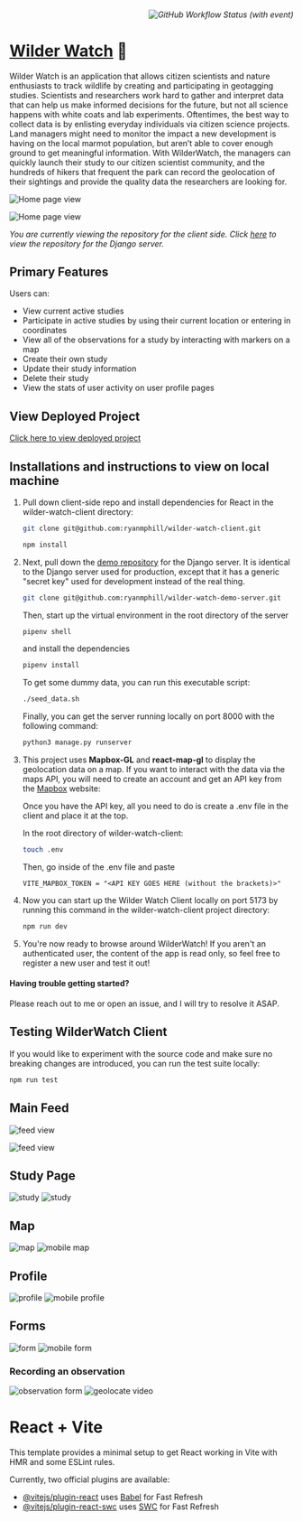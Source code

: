 ###### <p align="right">![GitHub Workflow Status (with event)](https://img.shields.io/github/actions/workflow/status/ryanmphill/wilder-watch-client/build_test.yml?label=Tests) </p>


# [Wilder Watch](https://wilderwatch-jekt4.ondigitalocean.app/) 🔗

Wilder Watch is an application that allows citizen scientists and nature enthusiasts to track wildlife by creating and participating in geotagging studies. Scientists and researchers work hard to gather and interpret data that can help us make informed decisions for the future, but not all science happens with white coats and lab experiments. Oftentimes, the best way to collect data is by enlisting everyday individuals via citizen science projects. Land managers might need to monitor the impact a new development is having on the local marmot population, but aren’t able to cover enough ground to get meaningful information. With WilderWatch, the managers can quickly launch their study to our citizen scientist community, and the hundreds of hikers that frequent the park can record the geolocation of their sightings and provide the quality data the researchers are looking for.

![Home page view](public/screenshots/intro.png)

![Home page view](public/screenshots/intro_mobile.png)

_You are currently viewing the repository for the client side. Click [here](https://github.com/ryanmphill/wilder-watch-server) to view the repository for the Django server._
## Primary Features
Users can:
 - View current active studies
 - Participate in active studies by using their current location or entering in coordinates
 - View all of the observations for a study by interacting with markers on a map
 - Create their own study
 - Update their study information
 - Delete their study
 - View the stats of user activity on user profile pages

 ## View Deployed Project
[Click here to view deployed project](https://wilderwatch-jekt4.ondigitalocean.app/)

 ## Installations and instructions to view on local machine

1.  Pull down client-side repo and install dependencies for React in the wilder-watch-client directory:

    ```bash
    git clone git@github.com:ryanmphill/wilder-watch-client.git
    ```

    ```bash
    npm install
    ```

2.  Next, pull down the [demo repository](https://github.com/ryanmphill/wilder-watch-demo-server) for the Django server. It is identical to the Django server used for production, except that it has a generic "secret key" used for development instead of the real thing.

    ```bash
    git clone git@github.com:ryanmphill/wilder-watch-demo-server.git
    ```
    Then, start up the virtual environment in the root directory of the server

    ```bash
    pipenv shell
    ```

    and install the dependencies

    ```bash
    pipenv install
    ``` 

    To get some dummy data, you can run this executable script:

    ```bash
    ./seed_data.sh
    ```

    Finally, you can get the server running locally on port 8000 with the following command:

    ```bash
    python3 manage.py runserver
    ```

3.  This project uses **Mapbox-GL** and **react-map-gl** to display the geolocation data on a map. If you want to interact with the data via the maps API, you will need to create an account and get an API key from the [Mapbox](https://account.mapbox.com/auth/signup/)
website:

    Once you have the API key, all you need to do is create a .env file in the client and place it at the top.

    In the root directory of wilder-watch-client:

    ```bash
    touch .env
    ```

    Then, go inside of the .env file and paste

    ```
    VITE_MAPBOX_TOKEN = "<API KEY GOES HERE (without the brackets)>"
    ```

4.  Now you can start up the Wilder Watch Client locally on port 5173 by running this command in the wilder-watch-client project directory:

    ```bash
    npm run dev
    ```

5.  You're now ready to browse around WilderWatch! If you aren't an authenticated user, the content of the app is read only, so feel free to register a new user and test it out!

#### Having trouble getting started?
Please reach out to me or open an issue, and I will try to resolve it ASAP.

## Testing WilderWatch Client

If you would like to experiment with the source code and make sure no breaking changes are introduced, you can run the test suite locally:

```bash
npm run test
```

## Main Feed

![feed view](public/screenshots/feed.png)

![feed view](public/screenshots/feed_mobile.png)

## Study Page

![study](public/screenshots/details.png)
![study](public/screenshots/details_mobile.png)

## Map

![map](public/screenshots/map.png)
![mobile map](public/screenshots/map_mobile.png)

## Profile

![profile](public/screenshots/profile.png)
![mobile profile](public/screenshots/profile_mobile.png)

## Forms

![form](public/screenshots/form.png)
![mobile form](public/screenshots/form_mobile.png)
### Recording an observation
![observation form](public/screenshots/obs_form_mobile.png)
![geolocate video](public/screenshots/mobile_map_video.gif)

# React + Vite

This template provides a minimal setup to get React working in Vite with HMR and some ESLint rules.

Currently, two official plugins are available:

- [@vitejs/plugin-react](https://github.com/vitejs/vite-plugin-react/blob/main/packages/plugin-react/README.md) uses [Babel](https://babeljs.io/) for Fast Refresh
- [@vitejs/plugin-react-swc](https://github.com/vitejs/vite-plugin-react-swc) uses [SWC](https://swc.rs/) for Fast Refresh
